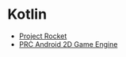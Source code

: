 # Kotlin
- [Project Rocket](../works/project-rocket.md)
- [PRC Android 2D Game Engine](../works/prc-android-2d-game-engine.md)
